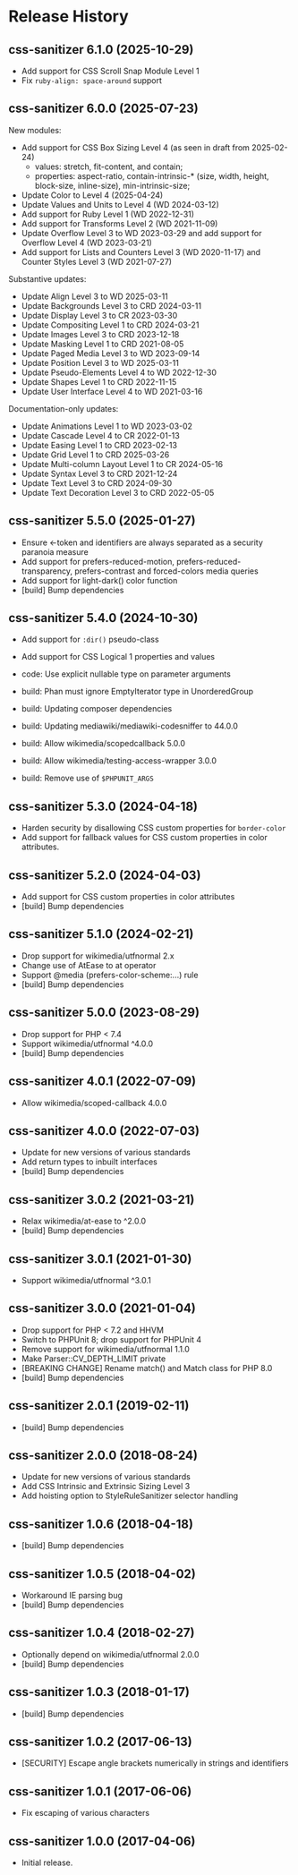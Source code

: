 # Release History

## css-sanitizer 6.1.0 (2025-10-29)
* Add support for CSS Scroll Snap Module Level 1
* Fix `ruby-align: space-around` support

## css-sanitizer 6.0.0 (2025-07-23)

New modules:
* Add support for CSS Box Sizing Level 4 (as seen in draft from 2025-02-24)
  - values: stretch, fit-content, and contain;
  - properties: aspect-ratio, contain-intrinsic-* (size, width, height,
    block-size, inline-size), min-intrinsic-size;
* Update Color to Level 4 (2025-04-24)
* Update Values and Units to Level 4 (WD 2024-03-12)
* Add support for Ruby Level 1 (WD 2022-12-31)
* Add support for Transforms Level 2 (WD 2021-11-09)
* Update Overflow Level 3 to WD 2023-03-29 and add support for Overflow Level 4
  (WD 2023-03-21)
* Add support for Lists and Counters Level 3 (WD 2020-11-17) and Counter Styles
  Level 3 (WD 2021-07-27)

Substantive updates:
* Update Align Level 3 to WD 2025-03-11
* Update Backgrounds Level 3 to CRD 2024-03-11
* Update Display Level 3 to CR 2023-03-30
* Update Compositing Level 1 to CRD 2024-03-21
* Update Images Level 3 to CRD 2023-12-18
* Update Masking Level 1 to CRD 2021-08-05
* Update Paged Media Level 3 to WD 2023-09-14
* Update Position Level 3 to WD 2025-03-11
* Update Pseudo-Elements Level 4 to WD 2022-12-30
* Update Shapes Level 1 to CRD 2022-11-15
* Update User Interface Level 4 to WD 2021-03-16

Documentation-only updates:
* Update Animations Level 1 to WD 2023-03-02
* Update Cascade Level 4 to CR 2022-01-13
* Update Easing Level 1 to CRD 2023-02-13
* Update Grid Level 1 to CRD 2025-03-26
* Update Multi-column Layout Level 1 to CR 2024-05-16
* Update Syntax Level 3 to CRD 2021-12-24
* Update Text Level 3 to CRD 2024-09-30
* Update Text Decoration Level 3 to CRD 2022-05-05

## css-sanitizer 5.5.0 (2025-01-27)
* Ensure <-token and identifiers are always separated as a security
  paranoia measure
* Add support for prefers-reduced-motion, prefers-reduced-transparency,
  prefers-contrast and forced-colors media queries
* Add support for light-dark() color function
* [build] Bump dependencies

## css-sanitizer 5.4.0 (2024-10-30)
* Add support for `:dir()` pseudo-class
* Add support for CSS Logical 1 properties and values

* code: Use explicit nullable type on parameter arguments
* build: Phan must ignore EmptyIterator type in UnorderedGroup
* build: Updating composer dependencies
* build: Updating mediawiki/mediawiki-codesniffer to 44.0.0
* build: Allow wikimedia/scopedcallback 5.0.0
* build: Allow wikimedia/testing-access-wrapper 3.0.0
* build: Remove use of `$PHPUNIT_ARGS`

## css-sanitizer 5.3.0 (2024-04-18)
* Harden security by disallowing CSS custom properties for `border-color`
* Add support for fallback values for CSS custom properties in color attributes.

## css-sanitizer 5.2.0 (2024-04-03)
* Add support for CSS custom properties in color attributes
* [build] Bump dependencies

## css-sanitizer 5.1.0 (2024-02-21)
* Drop support for wikimedia/utfnormal 2.x
* Change use of AtEase to at operator
* Support @media (prefers-color-scheme:...) rule
* [build] Bump dependencies

## css-sanitizer 5.0.0 (2023-08-29)
* Drop support for PHP < 7.4
* Support wikimedia/utfnormal ^4.0.0
* [build] Bump dependencies

## css-sanitizer 4.0.1 (2022-07-09)
* Allow wikimedia/scoped-callback 4.0.0

## css-sanitizer 4.0.0 (2022-07-03)
* Update for new versions of various standards
* Add return types to inbuilt interfaces
* [build] Bump dependencies

## css-sanitizer 3.0.2 (2021-03-21)
* Relax wikimedia/at-ease to ^2.0.0
* [build] Bump dependencies

## css-sanitizer 3.0.1 (2021-01-30)
* Support wikimedia/utfnormal ^3.0.1

## css-sanitizer 3.0.0 (2021-01-04)
* Drop support for PHP < 7.2 and HHVM
* Switch to PHPUnit 8; drop support for PHPUnit 4
* Remove support for wikimedia/utfnormal 1.1.0
* Make Parser::CV_DEPTH_LIMIT private
* [BREAKING CHANGE] Rename match() and Match class for PHP 8.0
* [build] Bump dependencies

## css-sanitizer 2.0.1 (2019-02-11)
* [build] Bump dependencies

## css-sanitizer 2.0.0 (2018-08-24)
* Update for new versions of various standards
* Add CSS Intrinsic and Extrinsic Sizing Level 3
* Add hoisting option to StyleRuleSanitizer selector handling

## css-sanitizer 1.0.6 (2018-04-18)
* [build] Bump dependencies

## css-sanitizer 1.0.5 (2018-04-02)
* Workaround IE parsing bug
* [build] Bump dependencies

## css-sanitizer 1.0.4 (2018-02-27)
* Optionally depend on wikimedia/utfnormal 2.0.0
* [build] Bump dependencies

## css-sanitizer 1.0.3 (2018-01-17)
* [build] Bump dependencies

## css-sanitizer 1.0.2 (2017-06-13)
* [SECURITY] Escape angle brackets numerically in strings and identifiers

## css-sanitizer 1.0.1 (2017-06-06)
* Fix escaping of various characters

## css-sanitizer 1.0.0 (2017-04-06)
* Initial release.
